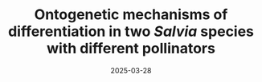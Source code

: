 ---
title: "Ontogenetic mechanisms of differentiation in two *Salvia* species with different pollinators"
collection: publications
permalink: /publication/2025-03-28-davies-benitez-vieyra
excerpt: ''
date: 2025-03-28
venue: 'Evolution and Development'
paperurl: 'https://doi.org/10.1111/ede.70006'
citation: 'Davies A, Benitez‐Vieyra S. 2025. Ontogenetic mechanisms of differentiation in two *Salvia* species with different pollinators. *Evolution & Development* 27(2), e70006.'
---